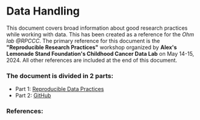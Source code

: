 # Data Handling

This document covers broad information about good research practices while working with data. This has been created as a reference for the *Ohm lab @RPCCC*. The primary reference for this document is the **"Reproducible Research Practices"** workshop organized by **Alex's Lemonade Stand Foundation's Childhood Cancer Data Lab** on May 14-15, 2024. 
All other references are included at the end of this document. 

### The document is divided in 2 parts:

- Part 1: [Reproducible Data Practices](Reproducible-data-practices.html) 
- Part 2: [GitHub](Intro-to-Git.html)

### References:

